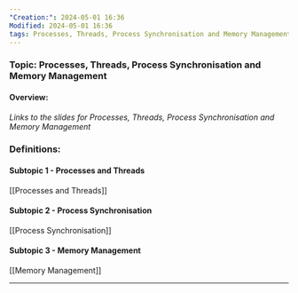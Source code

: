 ```yaml
---
"Creation:": 2024-05-01 16:36
Modified: 2024-05-01 16:36
tags: Processes, Threads, Process Synchronisation and Memory Management
---
```

### Topic: Processes, Threads, Process Synchronisation and Memory Management
#### Overview: 
*Links to the slides for Processes, Threads, Process Synchronisation and Memory Management*

### Definitions:



#### Subtopic 1 - Processes and Threads

[[Processes and Threads]]

#### Subtopic 2 - Process Synchronisation 

[[Process Synchronisation]]

#### Subtopic 3 - Memory Management

[[Memory Management]]

---